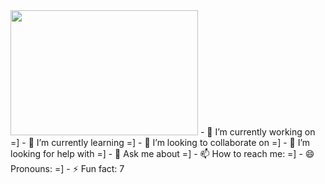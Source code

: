 <img src="https://i.pinimg.com/564x/01/5c/de/015cdeec23c98d1b9a9fdbcee84c9578.jpg" width="300" height="200">
- 🔭 I’m currently working on =]
- 🌱 I’m currently learning =]
- 👯 I’m looking to collaborate on =]
- 🤔 I’m looking for help with =]
- 💬 Ask me about =]
- 📫 How to reach me: =]
- 😄 Pronouns: =]
- ⚡ Fun fact: 7
